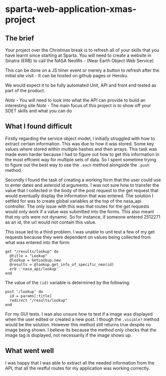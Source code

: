 # sparta-web-application-xmas-project

## The brief

Your project over the Christmas break is to refresh all of your skills that you have learnt since starting at Sparta. You will need to create a website in Sinatra (ERB) to call the NASA NeoWs - (Near Earth Object Web Service)

This can be done on a JS timer event or merely a button to refresh after the initial site visit - It can be hosted on github pages or Heroku.

We would expect it to be fully automated Unit, API and front end tested as part of the product.

*Note* - You will need to look into what the API can provide to build an interesting site
*Note* - The main focus of this project is to show off your SDET skills and what you can do


## What I found difficult

Firstly regarding the service object model, I initially struggled with how to extract certain information. This was due to how it was stored. Some key values where stored within multiple hashes and then arrays. This task was made even harder because I had to figure out how to get this information in the most effcient way for multiple sets of data. So I spent sometime trying to figure out the best way to use the ```.each``` method alongside the ```.push``` method.

Secondly I found the task of creating a working form  that the user could use to enter dates and asteroid id arguments. I was not sure how to transfer the value that I collected in the body of the post request to the get request that would eventually display the information that was entered. The solution I settled for was to create global variables at the top of the nasa_api controller. The only issue with this was that routes for the get requests would only work if a value was submitted into the forms. This also meant that my urls were not dynamic. So for instance, if someone entered 2512271 as an id, the url would not contain this value.

This issue led to a third problem. I was unable to unit test a few of my get requests because they were dependent on values being collected from what was entered into the form:

```
get "/results/lookup" do
  @title = "Lookup"
  @lookup = GetLookup.new
  @results = @lookup.get_info_of_specific_neo(id)
  erb :'nasa_api/lookup'
end

```

The value of the ```(id)``` variable is determined by the following:

```
post '/lookup' do
  id = params[:title]
  redirect "/results/lookup"
end
```

For my GUI tests. I was also unsure how to test if a image was displayed when the user edited or created a new post. I though the ```.visible?``` method would be the solution. However this method still returns true despite no image being shown. I believe its because the method only checks that the image tag is displayed, not necessarily if the image shows up.

## What went well

I was happy that I was able to extract all the needed information from the API, that all the restful routes for my application was working correctly.
